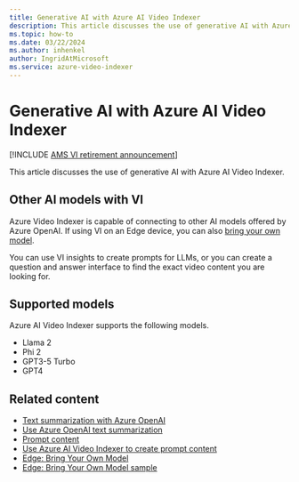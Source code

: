 ```yaml
---
title: Generative AI with Azure AI Video Indexer
description: This article discusses the use of generative AI with Azure AI Video Indexer.
ms.topic: how-to
ms.date: 03/22/2024
ms.author: inhenkel
author: IngridAtMicrosoft
ms.service: azure-video-indexer
---
```


# Generative AI with Azure AI Video Indexer

[!INCLUDE [AMS VI retirement announcement](./includes/important-ams-retirement-avi-announcement.md)]

This article discusses the use of generative AI with Azure AI Video Indexer.

## Other AI models with VI

Azure Video Indexer is capable of connecting to other AI models offered by Azure OpenAI. If using VI on an Edge device, you can also [bring your own model](azure-video-indexer-enabled-by-arc-bring-your-own-model-overview.md). 

You can use VI insights to create prompts for LLMs, or you can create a question and answer interface to find the exact video content you are looking for.

## Supported models

Azure AI Video Indexer supports the following models.

- Llama 2
- Phi 2
- GPT3-5 Turbo
- GPT4

## Related content

- [Text summarization with Azure OpenAI](text-summarization-overview.md)
- [Use Azure OpenAI text summarization](text-summarization-task.md)
- [Prompt content](prompt-overview.md)
- [Use Azure AI Video Indexer to create prompt content](prompt-task.md)
- [Edge: Bring Your Own Model](arc/azure-video-indexer-enabled-by-arc-bring-your-own-model-overview.md)
- [Edge: Bring Your Own Model sample](https://github.com/Azure-Samples/azure-video-indexer-samples/tree/c6160dae4e60d00e384e2871ee352cb455b871c7/BringYourOwn-Samples)
